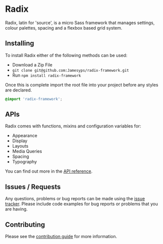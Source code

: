 # Radix

Radix, latin for 'source', is a micro Sass framework that manages settings, colour palettes, 
spacing and a flexbox based grid system.

## Installing

To install Radix either of the following methods can be used:

* Download a Zip File
* `git clone git@github.com:Jamesyps/radix-framework.git`
* Run `npm install radix-framework`

Once this is complete import the root file into your project before any styles are declared.

```scss
@import 'radix-framework';
```

## APIs

Radix comes with functions, mixins and configuration variables for:

* Appearance
* Display
* Layouts
* Media Queries
* Spacing
* Typography

You can find out more in the [API reference](http://jameswigger.co.uk/radix-framework/).

## Issues / Requests

Any questions, problems or bug reports can be made using the [issue tracker](https://github.com/Jamesyps/radix-framework/issues/new). 
Please include code examples for bug reports or problems that you are having.

## Contributing

Please see the [contribution guide](https://github.com/Jamesyps/radix-framework/blob/master/CONTRIBUTING.md) for more information.
